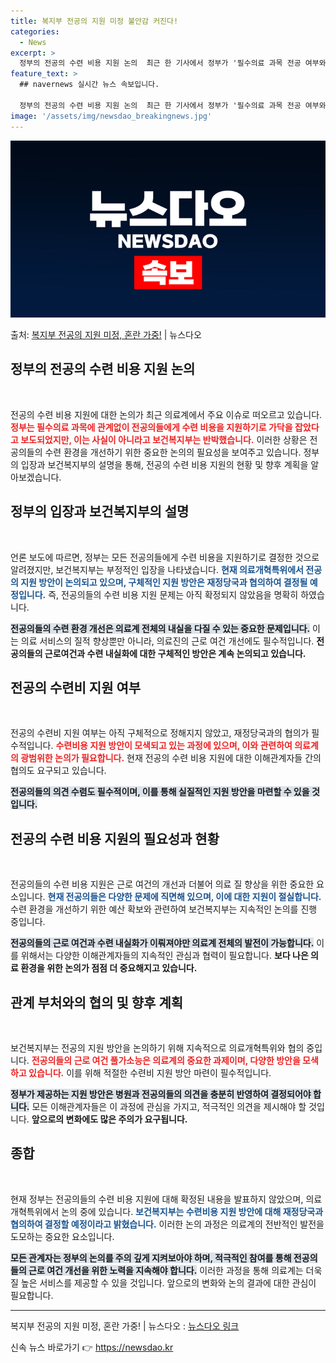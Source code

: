 ```yaml
---
title: 복지부 전공의 지원 미정 불안감 커진다!
categories:
  - News
excerpt: >
  정부의 전공의 수련 비용 지원 논의  최근 한 기사에서 정부가 '필수의료 과목 전공 여부와 관계없이 모든 전…
feature_text: >
  ## navernews 실시간 뉴스 속보입니다.

  정부의 전공의 수련 비용 지원 논의  최근 한 기사에서 정부가 '필수의료 과목 전공 여부와 관계없이 모든 전…
image: '/assets/img/newsdao_breakingnews.jpg'
---
```


![뉴스다오 속보](/assets/img/newsdao_breakingnews.jpg)

<p>출처: <a href="https://newsdao.kr/4784" rel="dofollow">복지부 전공의 지원 미정, 혼란 가중!</a> | 뉴스다오</p>

<h2 data-ke-size="size26">정부의 전공의 수련 비용 지원 논의</h2>

<p data-ke-size="size16">&nbsp;</p>

전공의 수련 비용 지원에 대한 논의가 최근 의료계에서 주요 이슈로 떠오르고 있습니다. <b><span style="color: #ee2323;">정부는 필수의료 과목에 관계없이 전공의들에게 수련 비용을 지원하기로 가닥을 잡았다고 보도되었지만, 이는 사실이 아니라고 보건복지부는 반박했습니다.</span></b> 이러한 상황은 전공의들의 수련 환경을 개선하기 위한 중요한 논의의 필요성을 보여주고 있습니다. 정부의 입장과 보건복지부의 설명을 통해, 전공의 수련 비용 지원의 현황 및 향후 계획을 알아보겠습니다.

<h2 data-ke-size="size26">정부의 입장과 보건복지부의 설명</h2>

<p data-ke-size="size16">&nbsp;</p>

언론 보도에 따르면, 정부는 모든 전공의들에게 수련 비용을 지원하기로 결정한 것으로 알려졌지만, 보건복지부는 부정적인 입장을 나타냈습니다. <b><span style="color: #1a5490;">현재 의료개혁특위에서 전공의 지원 방안이 논의되고 있으며, 구체적인 지원 방안은 재정당국과 협의하여 결정될 예정입니다.</span></b> 즉, 전공의들의 수련 비용 지원 문제는 아직 확정되지 않았음을 명확히 하였습니다.

<b><span style="background-color: #21538527;">전공의들의 수련 환경 개선은 의료계 전체의 내실을 다질 수 있는 중요한 문제입니다.</span></b> 이는 의료 서비스의 질적 향상뿐만 아니라, 의료진의 근로 여건 개선에도 필수적입니다. <b>전공의들의 근로여건과 수련 내실화에 대한 구체적인 방안은 계속 논의되고 있습니다.</b>

<h2 data-ke-size="size26">전공의 수련비 지원 여부</h2>

<p data-ke-size="size16">&nbsp;</p>

전공의 수련비 지원 여부는 아직 구체적으로 정해지지 않았고, 재정당국과의 협의가 필수적입니다. <b><span style="color: #ee2323;">수련비용 지원 방안이 모색되고 있는 과정에 있으며, 이와 관련하여 의료계의 광범위한 논의가 필요합니다.</span></b> 현재 전공의 수련 비용 지원에 대한 이해관계자들 간의 협의도 요구되고 있습니다.

<b><span style="background-color: #21538527;">전공의들의 의견 수렴도 필수적이며, 이를 통해 실질적인 지원 방안을 마련할 수 있을 것입니다.</span></b>

<h2 data-ke-size="size26">전공의 수련 비용 지원의 필요성과 현황</h2>

<p data-ke-size="size16">&nbsp;</p>

전공의들의 수련 비용 지원은 근로 여건의 개선과 더불어 의료 질 향상을 위한 중요한 요소입니다. <b><span style="color: #1a5490;">현재 전공의들은 다양한 문제에 직면해 있으며, 이에 대한 지원이 절실합니다.</span></b> 수련 환경을 개선하기 위한 예산 확보와 관련하여 보건복지부는 지속적인 논의를 진행 중입니다.

<b><span style="background-color: #21538527;">전공의들의 근로 여건과 수련 내실화가 이뤄져야만 의료계 전체의 발전이 가능합니다.</span></b> 이를 위해서는 다양한 이해관계자들의 지속적인 관심과 협력이 필요합니다. <b>보다 나은 의료 환경을 위한 논의가 점점 더 중요해지고 있습니다.</b>

<h2 data-ke-size="size26">관계 부처와의 협의 및 향후 계획</h2>

<p data-ke-size="size16">&nbsp;</p>

보건복지부는 전공의 지원 방안을 논의하기 위해 지속적으로 의료개혁특위와 협의 중입니다. <b><span style="color: #ee2323;">전공의들의 근로 여건 풀가소능은 의료계의 중요한 과제이며, 다양한 방안을 모색하고 있습니다.</span></b> 이를 위해 적절한 수련비 지원 방안 마련이 필수적입니다.

<b><span style="background-color: #21538527;">정부가 제공하는 지원 방안은 병원과 전공의들의 의견을 충분히 반영하여 결정되어야 합니다.</span></b> 모든 이해관계자들은 이 과정에 관심을 가지고, 적극적인 의견을 제시해야 할 것입니다. <b>앞으로의 변화에도 많은 주의가 요구됩니다.</b>

<h2 data-ke-size="size26">종합</h2>

<p data-ke-size="size16">&nbsp;</p>

현재 정부는 전공의들의 수련 비용 지원에 대해 확정된 내용을 발표하지 않았으며, 의료개혁특위에서 논의 중에 있습니다. <b><span style="color: #1a5490;">보건복지부는 수련비용 지원 방안에 대해 재정당국과 협의하여 결정할 예정이라고 밝혔습니다.</span></b> 이러한 논의 과정은 의료계의 전반적인 발전을 도모하는 중요한 요소입니다.

<b><span style="background-color: #21538527;">모든 관계자는 정부의 논의를 주의 깊게 지켜보아야 하며, 적극적인 참여를 통해 전공의들의 근로 여건 개선을 위한 노력을 지속해야 합니다.</span></b> 이러한 과정을 통해 의료계는 더욱 질 높은 서비스를 제공할 수 있을 것입니다. 앞으로의 변화와 논의 결과에 대한 관심이 필요합니다.

<hr>

<p data-ke-size="size16">복지부 전공의 지원 미정, 혼란 가중! | 뉴스다오  : <a href="https://newsdao.kr/4784">뉴스다오 링크</a></p> 

신속 뉴스 바로가기 👉 <a href="https://newsdao.kr" rel="dofollow">https://newsdao.kr</a>


